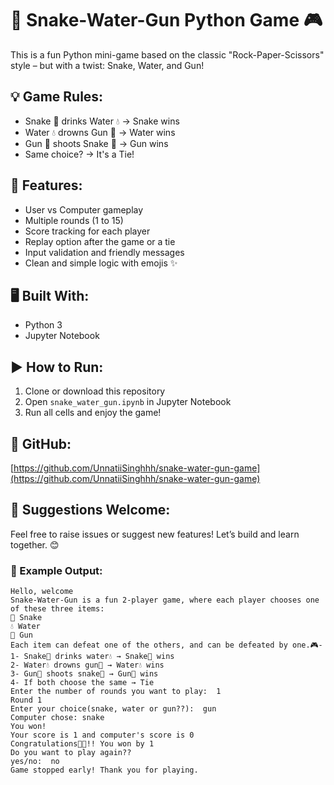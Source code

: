 # 🐍 Snake-Water-Gun Python Game 🎮

This is a fun Python mini-game based on the classic "Rock-Paper-Scissors" style – but with a twist: Snake, Water, and Gun!

## 💡 Game Rules:
- Snake 🐍 drinks Water 💧 → Snake wins
- Water 💧 drowns Gun 🔫 → Water wins
- Gun 🔫 shoots Snake 🐍 → Gun wins
- Same choice? → It's a Tie!

## 🔧 Features:
- User vs Computer gameplay
- Multiple rounds (1 to 15)
- Score tracking for each player
- Replay option after the game or a tie
- Input validation and friendly messages
- Clean and simple logic with emojis ✨

## 🖥️ Built With:
- Python 3
- Jupyter Notebook

## ▶️ How to Run:
1. Clone or download this repository
2. Open `snake_water_gun.ipynb` in Jupyter Notebook
3. Run all cells and enjoy the game!

## 📎 GitHub:
[https://github.com/UnnatiiSinghhh/snake-water-gun-game](https://github.com/UnnatiiSinghhh/snake-water-gun-game)

## 🤝 Suggestions Welcome:
Feel free to raise issues or suggest new features! Let’s build and learn together. 😊



### 📌 Example Output:

```text
Hello, welcome
Snake-Water-Gun is a fun 2-player game, where each player chooses one of these three items:
🐍 Snake
💧 Water
🔫 Gun
Each item can defeat one of the others, and can be defeated by one.🎮-
1- Snake🐍 drinks water💧 → Snake🐍 wins
2- Water💧 drowns gun🔫 → Water💧 wins
3- Gun🔫 shoots snake🐍 → Gun🔫 wins
4- If both choose the same → Tie
Enter the number of rounds you want to play:  1
Round 1
Enter your choice(snake, water or gun??):  gun
Computer chose: snake
You won!
Your score is 1 and computer's score is 0
Congratulations🎉🎉!! You won by 1
Do you want to play again??
yes/no:  no
Game stopped early! Thank you for playing.
